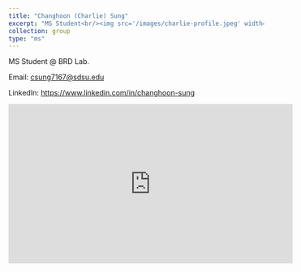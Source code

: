 ```yaml
---
title: "Changhoon (Charlie) Sung"
excerpt: "MS Student<br/><img src='/images/charlie-profile.jpeg' width='300'>"
collection: group
type: "ms"
---
```


MS Student @ BRD Lab.

Email: csung7167@sdsu.edu

LinkedIn: https://www.linkedin.com/in/changhoon-sung
  
<iframe width="560" height="315" src="https://www.youtube.com/embed/eJ1wwieQkgk" title="YouTube video player" frameborder="0" allow="accelerometer; autoplay; clipboard-write; encrypted-media; gyroscope; picture-in-picture; web-share" allowfullscreen></iframe>